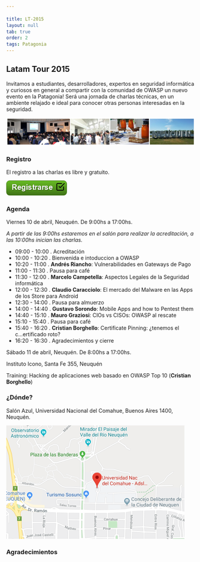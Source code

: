 ```yaml
---

title: LT-2015
layout: null
tab: true
order: 2
tags: Patagonia
---
```


## Latam Tour 2015

Invitamos a estudiantes, desarrolladores, expertos en seguridad informática y curiosos en general a compartir con la comunidad de OWASP un nuevo evento en la Patagonia! Será una jornada de charlas técnicas, en un ambiente relajado e ideal para conocer otras personas interesadas en la seguridad.

![Latam Tour](assets/images/LatamTour/Banner.png)

### Registro

El registro a las charlas es libre y gratuito.

[![Registrarse](assets/images/LatamTour/Registrarse.png)](https://www.regonline.com/owasplatamtour15patagonia/)


### Agenda 

Viernes 10 de abril, Neuquén. De 9:00hs a 17:00hs.

*A partir de las 9:00hs estaremos en el salón para realizar la acreditación, a las 10:00hs inician las charlas.*


  - 09:00 - 10:00 . Acreditación 
  - 10:00 - 10:20 . Bienvenida e intoduccion a OWASP 
  - 10:20 - 11:00 . **Andrés Riancho**: Vulnerabilidades en Gateways de Pago
  - 11:00 - 11:30 . Pausa para café 
  - 11:30 - 12:00 . **Marcelo Campetella**: Aspectos Legales de la Seguridad informática
  - 12:00 - 12:30 . **Claudio Caracciolo**: El mercado del Malware en las Apps de los Store para Android
  - 12:30 - 14:00 . Pausa para almuerzo 
  - 14:00 - 14:40 . **Gustavo Sorondo**: Mobile Apps and how to Pentest them
  - 14:40 - 15:10 . **Mauro Graziosi**: CIOs vs CISOs: OWASP al rescate 
  - 15:10 - 15:40 . Pausa para café 
  - 15:40 - 16:20 . **Cristian Borghello**: Certificate Pinning: ¿tenemos el c...ertificado roto?
  - 16:20 - 16:30 . Agradecimientos y cierre


Sábado 11 de abril, Neuquén. De 8:00hs a 17:00hs.

Instituto Icono, Santa Fe 355, Neuquén

Training: Hacking de aplicaciones web basado en OWASP Top 10 (**Cristian Borghello**)


### ¿Dónde?

Salón Azul, Universidad Nacional del Comahue, Buenos Aires 1400, Neuquén.

[![Mapa Universidad del Comahue](assets/images/LatamTour/MapaUniversidadComahue.png)](https://www.google.com.ar/maps/place/Universidad+Nac+del+Comahue+-+Adsl+Aulas+Rectorado/@-38.9408425,-68.0574274,15.5z/data=!4m5!3m4!1s0x960a33dd048367a9:0xf927f0d9182236e8!8m2!3d-38.9401499!4d-68.0573579)


### Agradecimientos


